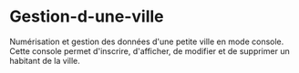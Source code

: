 # Gestion-d-une-ville
Numérisation et gestion des données d'une petite ville en mode console.
Cette console permet d'inscrire, d'afficher, de modifier et de supprimer un habitant de la ville.
